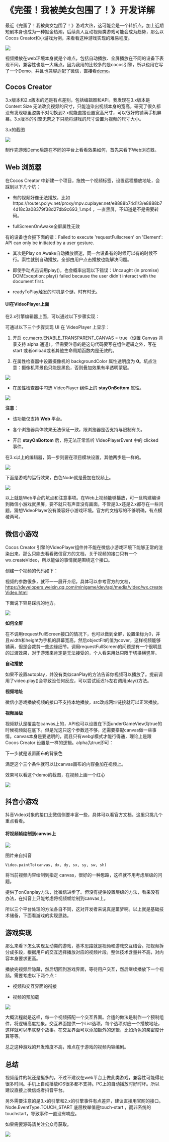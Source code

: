 # 《完蛋！我被美女包围了！》开发详解
最近《完蛋了！我被美女包围了！》游戏大热，这可能会是一个转折点，加上近期短剧本身也成为一种掘金热潮，后续真人互动视频类游戏可能会成为趋势，那么以Cocos Creator和小游戏为例，来看看这种游戏实现的难易程度。

![](images/filename.png)

视频播放在web环境本身就是个难点，包括自动播放、全屏播放在不同的设备下表现不同，兼容性也是一大痛点。因为我用的比较多的是cocos引擎，所以也用它写了一个Demo，并且也兼容适配了微信，直接看[demo](https://wxgame.fun/static/game-video/)。

## **Cocos Creator**

3.x版本和2.x版本的还是有点差别，包括编辑器和API。我发现在3.x版本是Content Size 无法改变视频的尺寸，只能渲染出视频本身的宽高，研究了很久都没有发现哪里姿势不对切换到2.x就能直接设置宽高尺寸，可以很好的铺满手机屏幕。3.x版本的引擎无奈之下只能将游戏的尺寸设置为视频的尺寸大小。

3.x的截图

![](images/filename-1.png)

制作完游戏Demo后跑在不同的平台上看看效果如何，首先来看下Web浏览器。

##

## **Web 浏览器**

在Cocos Creator 中新建一个项目，拖拽一个视频标签，设置远程播放地址，会踩到以下几个坑：

* 有的视频好像无法播放，比如https://router.polyv.net/proxy/mpv.cuplayer.net/e8888b74d1/3/e8888b74d18c3a08379f38d27db9c693\_1.mp4  ，一直黑屏，不知道是不是需要转码。

* fullScreenOnAwake全屏属性无效

有的设备也会报下面的错：Failed to execute 'requestFullscreen' on 'Element': API can         only be initiated by a user gesture.

* 其次是Play on Awake自动播放很迷，同一台设备有的时候可以有的时候不行。索性就别自动播放，全部由用户点击播放也能解决问题。

* 即使手动点击调用play()，也会概率出现以下错误：Uncaught (in promise) DOMException: play() failed because the user didn't interact with the document first.

* readyToPlay触发的时机是个谜，时有时无。



#### **UI在VideoPlayer上面**

在2.x引擎编辑器上面，可以通过以下步骤实现：

可通过以下三个步骤实现 UI 在 VideoPlayer 上显示：

1. 开启 cc.macro.ENABLE\_TRANSPARENT\_CANVAS = true（设置 Canvas 背景支持 alpha 通道）。但需要注意的是这句代码要写在组件逻辑之外，写在start 或者onload或者其他生命周期函数内是无效的。

2. 在属性检查器中设置摄像机的 backgroundColor 属性透明度为 **0**。坑点注意：摄像机背景色只能是黑色，否则叠加效果有半透明蒙层。

![](images/filename-8.png)

* 在属性检查器中勾选 VideoPlayer 组件上的 **stayOnBottom** 属性。

![](images/filename-2.png)

**注意**：

* 该功能仅支持 **Web** 平台。

* 各个浏览器具体效果无法保证一致，跟浏览器是否支持与限制有关。

* 开启 **stayOnBottom** 后，将无法正常监听 VideoPlayerEvent 中的 clicked 事件。

在3.x以上的编辑器，第一步则要在项目模块设置，其他两步是一样的。

![](images/filename-3.png)

下面是游戏的运行效果，白色Node就是叠加在视频上。

![](images/filename-4.png)



以上就是Web平台的坑点和注意事项。在Web上视频能够播放，可一旦构建编译到微信小游戏就黑屏，要不就只有声音没有画面，不管是3.x还是2.x都存在一些问题，猜想VideoPlayer没有兼容好小游戏环境。官方的文档写的不够明确，有点模棱两可。

## **微信小游戏**

Cocos Creator 引擎的VideoPlayer组件并不能在微信小游戏环境下能够正常的渲染出来。那么只能去看看微信官方的文档，关于视频的接口只有一个wx.createVideo，所以能做的事情就是围绕这个接口。

创建一个视频的代码如下：



视频的参数很多，就不一一展开介绍，具体可以参考官方的文档，<https://developers.weixin.qq.com/minigame/dev/api/media/video/wx.createVideo.html>

下面说下容易踩坑的地方。

![](images/filename-5.png)

**如何全屏**

在不调用requestFullScreen接口的情况下，也可以做到全屏，设置坐标为0，并且width和height为手机的屏幕宽高，然后objectFit的值为cover，这样视频能够铺满，但是会裁剪一些边缘细节。调用requestFullScreen的问题是有一个很明显的过渡效果，对于游戏来肯定是无法接受的，个人看来用处只限于切换横竖屏。

**自动播放**

如果不设置autoplay，并没有类似canPlay的方法告诉你视频可以播放了。提前调用了video.play()会导致没任何反应，可以尝试延迟1s左右调用play()方法。

**视频地址**

微信小游戏播放视频的接口不支持本地播放，src改成网址链接就可以正常播放。

**视频层级**

视频默认是覆盖在canvas上的，API也可以设置在下面underGameView为true的时候视频就在底下。但是光这只这个参数还不够，还需要搭配canvas做一些事情。canvas本身是要透明的，而且只有webgl模式才能行得通，理论上是跟Cocos Creator 设置是一样的逻辑。alpha为true即可：



下一步就是设置画布的背景色



满足这个三个条件就可以让canvas画布的内容叠加在视频上。

效果可以看这个demo的截图，在视频上画一个红心

![](images/filename-7.png)



## **抖音小游戏**

抖音Video对象的接口比微信侧要丰富一些，具体可以看官方文档。这里只挑几个重点看看。

#### **将视频帧绘制到canvas上**

![](images/filename-6.png)

图片来自抖音

`Video.paintTo(canvas, dx, dy, sx, sy, sw, sh)`

将当前视频内容绘制到指定 canvas，很好的一种思路，这样就不用考虑层级的问题。

提供了onCanplay方法，比微信进步了。但没有提供设置层级的方法，看来没有办法，在抖音上只能考虑将视频帧绘制到canvas上。

所以三个平台处理的方法各自不同，这对开发者来说真是噩梦啊。以上就是基础技术储备，下面看游戏的实现思路。

## **游戏实现**



那么来看下怎么实现互动类的游戏，基本思路就是视频和游戏交互结合。把视频拆分成多段，根据用户的交互选择播放对应的视频片段。整体技术含量并不高，对内容本身要求更高。

播放完视频后隐藏，然后切回到游戏界面，等待用户交互，然后继续播放下一个视频。需要考虑以下两个点：

* 视频和交互界面的衔接

* 视频的预加载



![](images/flowchart.png)

大概流程就是这样，每一个视频搭配一个交互界面。合适的做法是制作一个预制组件，将逻辑高度抽象。交互界面提供一个List选项，每个选项对应一个播放地址，这样就可以串联整个故事。在交互界面可以添加额外的逻辑，比如角色的亲密度计算等等。

总之这种游戏的开发难度不高，难点在于游戏的视频内容编剧。

## **总结**

视频组件的坑还是挺多的，不过不建议在web平台上做此类游戏，兼容性可能得花很多时间。手机上自动播放iOS很多都不支持。PC上的自动播放时好时坏。所以建议直接上微信或者抖音平台。

另外需要注意的是3.x的引擎和2.x的引擎事件有点差异，建议直接用官网的接口。Node.EventType.TOUCH\_START 底层枚举值是touch-start  ，而非系统的touchstart，导致事件一直没有响应。



如果需要源码请关注公众号获取。

![](images/qrcode_for_gh_b7c9462149cd_344.jpg)

